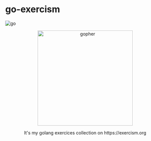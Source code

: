 # go-exercism

![go](https://img.shields.io/static/v1?label=Golang&labelColor=07a0f8&message=1.19.5&color=000000&logo=go&logoColor=ffffff&style=flat-square)

<p align="center">
  <img src="https://storage.googleapis.com/gopherizeme.appspot.com/gophers/145647db5a7b65982fde52c87113e00815aa6083.png" alt="gopher" height=300/>
</p>

<p align="center">It's my golang exercices collection on https://exercism.org</p>
